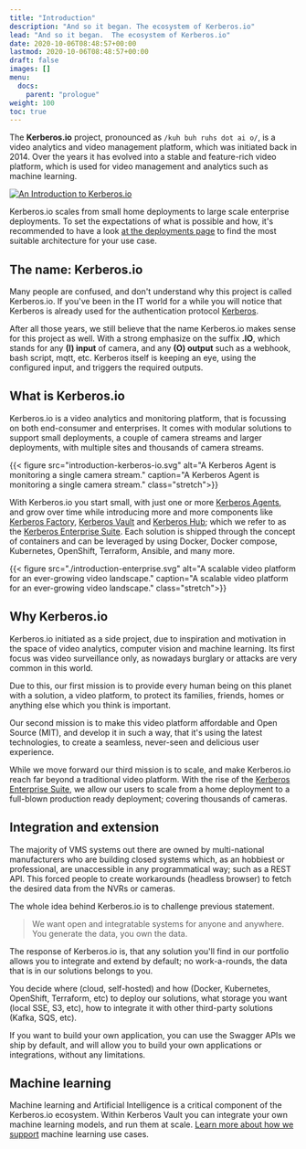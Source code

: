 ```yaml
---
title: "Introduction"
description: "And so it began. The ecosystem of Kerberos.io"
lead: "And so it began.  The ecosystem of Kerberos.io"
date: 2020-10-06T08:48:57+00:00
lastmod: 2020-10-06T08:48:57+00:00
draft: false
images: []
menu:
  docs:
    parent: "prologue"
weight: 100
toc: true
---
```


The **Kerberos.io** project, pronounced as `/kuh buh ruhs dot ai o/`, is a video analytics and video management platform, which was initiated back in 2014. Over the years it has evolved into a stable and feature-rich video platform, which is used for video management and analytics such as machine learning.

[![An Introduction to Kerberos.io](youtube-introduction-kerberosio.png)](http://www.youtube.com/watch?v=LjCaMMKJCGc "An Introduction to Kerberos.io")

Kerberos.io scales from small home deployments to large scale enterprise deployments. To set the expectations of what is possible and how, it's recommended to have a look [at the deployments page](/prologue/deployments/) to find the most suitable architecture for your use case.

## The name: Kerberos.io

Many people are confused, and don't understand why this project is called Kerberos.io. If you've been in the IT world for a while you will notice that Kerberos is already used for the authentication protocol [Kerberos](<https://en.wikipedia.org/wiki/Kerberos_(protocol)>).

After all those years, we still believe that the name Kerberos.io makes sense for this project as well. With a strong emphasize on the suffix **.IO**, which stands for any **(I) input** of camera, and any **(O) output** such as a webhook, bash script, mqtt, etc. Kerberos itself is keeping an eye, using the configured input, and triggers the required outputs.

## What is Kerberos.io

Kerberos.io is a video analytics and monitoring platform, that is focussing on both end-consumer and enterprises. It comes with modular solutions to support small deployments, a couple of camera streams and larger deployments, with multiple sites and thousands of camera streams.

{{< figure src="introduction-kerberos-io.svg" alt="A Kerberos Agent is monitoring a single camera stream." caption="A Kerberos Agent is monitoring a single camera stream." class="stretch">}}

With Kerberos.io you start small, with just one or more [Kerberos Agents](/agent/first-things-first/), and grow over time while introducing more and more components like [Kerberos Factory](/factory/first-things-first/), [Kerberos Vault](/vault/first-things-first/) and [Kerberos Hub](/hub/first-things-first/); which we refer to as the [Kerberos Enterprise Suite](/enterprise/first-things-first/). Each solution is shipped through the concept of containers and can be leveraged by using Docker, Docker compose, Kubernetes, OpenShift, Terraform, Ansible, and many more.

{{< figure src="./introduction-enterprise.svg" alt="A scalable video platform for an ever-growing video landscape." caption="A scalable video platform for an ever-growing video landscape." class="stretch">}}

## Why Kerberos.io

Kerberos.io initiated as a side project, due to inspiration and motivation in the space of video analytics, computer vision and machine learning. Its first focus was video surveillance only, as nowadays burglary or attacks are very common in this world.

Due to this, our first mission is to provide every human being on this planet with a solution, a video platform, to protect its families, friends, homes or anything else which you think is important.

Our second mission is to make this video platform affordable and Open Source (MIT), and develop it in such a way, that it's using the latest technologies, to create a seamless, never-seen and delicious user experience.

While we move forward our third mission is to scale, and make Kerberos.io reach far beyond a traditional video platform. With the rise of the [Kerberos Enterprise Suite](/enterprise/first-things-first), we allow our users to scale from a home deployment to a full-blown production ready deployment; covering thousands of cameras.

## Integration and extension

The majority of VMS systems out there are owned by multi-national manufacturers who are building closed systems which, as an hobbiest or professional, are unaccessible in any programmatical way; such as a REST API. This forced people to create workarounds (headless browser) to fetch the desired data from the NVRs or cameras.

The whole idea behind Kerberos.io is to challenge previous statement.

> We want open and integratable systems for anyone and anywhere. You generate the data, you own the data.

The response of Kerberos.io is, that any solution you'll find in our portfolio allows you to integrate and extend by default; no work-a-rounds, the data that is in our solutions belongs to you.

You decide where (cloud, self-hosted) and how (Docker, Kubernetes, OpenShift, Terraform, etc) to deploy our solutions, what storage you want (local SSE, S3, etc), how to integrate it with other third-party solutions (Kafka, SQS, etc).

If you want to build your own application, you can use the Swagger APIs we ship by default, and will allow you to build your own applications or integrations, without any limitations.

## Machine learning

Machine learning and Artificial Intelligence is a critical component of the Kerberos.io ecosystem. Within Kerberos Vault you can integrate your own machine learning models, and run them at scale. [Learn more about how we support](/vault/machine-learning/) machine learning use cases.

